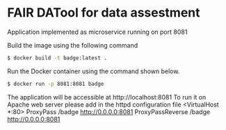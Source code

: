 # FAIR DATool for data assestment
Application implemented as microservice running on port 8081

Build the image using the following command

```bash
$ docker build -t badge:latest .
```

Run the Docker container using the command shown below.

```bash
$ docker run -p 8081:8081 badge
```

The application will be accessible at http://localhost:8081
To run it on Apache web server please add in the httpd configuration file
<VirtualHost *:80>
    ProxyPass /badge http://0.0.0.0:8081
    ProxyPassReverse /badge http://0.0.0.0:8081
</VirtualHost>
